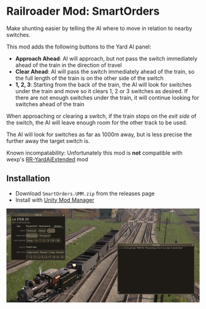 # Railroader Mod: SmartOrders

Make shunting easier by telling the AI where to move in relation to nearby switches.

This mod adds the following buttons to the Yard AI panel:

* **Approach Ahead**: AI will approach, but not pass the switch immediately ahead of the train in the direction of travel
* **Clear Ahead**: AI will pass the switch immediately ahead of the train, so the full length of the train is on the other side of the switch
* **1, 2, 3**: Starting from the back of the train, the AI will look for switches under the train and move so it clears 1, 2 or 3 switches as desired. If there are not enough switches under the train, it will continue looking for switches ahead of the train

When approaching or clearing a switch, if the train stops on the _exit side_ of the switch, the AI will leave enough room for the other track to be used.

The AI will look for switches as far as 1000m away, but is less precise the further away the target switch is.

Known incompatability: Unfortunately this mod is **not** compatible with wexp's [RR-YardAiExtended](https://github.com/wexp/RR-YardAiExtended) mod

## Installation

* Download `SmartOrders.UMM.zip` from the releases page
* Install with [Unity Mod Manager](https://www.nexusmods.com/site/mods/21)

![screenshot](./Capture.PNG)

